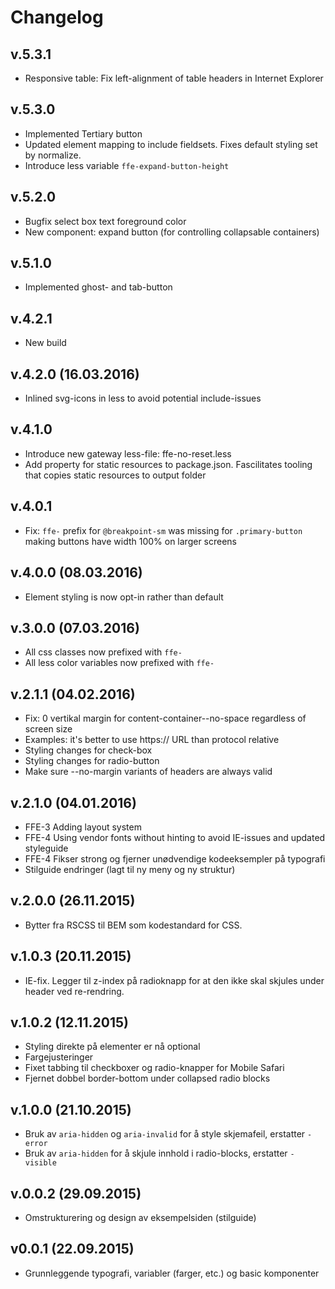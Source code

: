 # Changelog
## v.5.3.1
* Responsive table: Fix left-alignment of table headers in Internet Explorer

## v.5.3.0
* Implemented Tertiary button
* Updated element mapping to include fieldsets. Fixes default styling set by normalize.
* Introduce less variable `ffe-expand-button-height`

## v.5.2.0
* Bugfix select box text foreground color
* New component: expand button (for controlling collapsable containers)

## v.5.1.0
* Implemented ghost- and tab-button

## v.4.2.1
* New build

## v.4.2.0 (16.03.2016)
* Inlined svg-icons in less to avoid potential include-issues

## v.4.1.0
* Introduce new gateway less-file: ffe-no-reset.less
* Add property for static resources to package.json. Fascilitates tooling that copies static resources to output folder

## v.4.0.1
* Fix: `ffe-` prefix for `@breakpoint-sm` was missing for `.primary-button` making buttons have width 100% on larger screens

## v.4.0.0 (08.03.2016)
* Element styling is now opt-in rather than default

## v.3.0.0 (07.03.2016)
* All css classes now prefixed with `ffe-`
* All less color variables now prefixed with `ffe-`

## v.2.1.1 (04.02.2016)

* Fix: 0 vertikal margin for content-container--no-space regardless of screen size
* Examples: it's better to use https:// URL than protocol relative
* Styling changes for check-box
* Styling changes for radio-button
* Make sure --no-margin variants of headers are always valid

## v.2.1.0 (04.01.2016)

* FFE-3 Adding layout system
* FFE-4 Using vendor fonts without hinting to avoid IE-issues and updated styleguide
* FFE-4 Fikser strong og fjerner unødvendige kodeeksempler på typografi
* Stilguide endringer (lagt til ny meny og ny struktur)

## v.2.0.0 (26.11.2015)

* Bytter fra RSCSS til BEM som kodestandard for CSS.

## v.1.0.3 (20.11.2015)

* IE-fix. Legger til z-index på radioknapp for at den ikke skal skjules under header ved re-rendring.

## v.1.0.2 (12.11.2015)

* Styling direkte på elementer er nå optional
* Fargejusteringer
* Fixet tabbing til checkboxer og radio-knapper for Mobile Safari
* Fjernet dobbel border-bottom under collapsed radio blocks

## v.1.0.0 (21.10.2015)

* Bruk av `aria-hidden` og `aria-invalid` for å style skjemafeil, erstatter `-error`
* Bruk av `aria-hidden` for å skjule innhold i radio-blocks, erstatter `-visible`

## v.0.0.2 (29.09.2015)

* Omstrukturering og design av eksempelsiden (stilguide)

## v0.0.1 (22.09.2015)

* Grunnleggende typografi, variabler (farger, etc.) og basic komponenter
